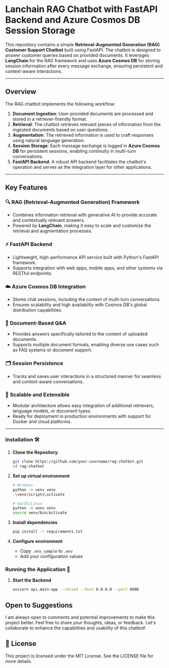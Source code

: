 # Lanchain RAG Chatbot with FastAPI Backend and Azure Cosmos DB Session Storage

This repository contains a simple **Retrieval-Augmented Generation (RAG) Customer Support Chatbot** built using FastAPI. The chatbot is designed to answer customer queries based on provided documents. It leverages **LangChain** for the RAG framework and uses **Azure Cosmos DB** for storing session information after every message exchange, ensuring persistent and context-aware interactions.

---

## Overview

The RAG chatbot implements the following workflow:

1. **Document Ingestion**: User-provided documents are processed and stored in a retriever-friendly format.
2. **Retrieval**: The chatbot retrieves relevant pieces of information from the ingested documents based on user questions.
3. **Augmentation**: The retrieved information is used to craft responses using natural language generation.
4. **Session Storage**: Each message exchange is logged in **Azure Cosmos DB** for persistent sessions, enabling continuity in multi-turn conversations.
5. **FastAPI Backend**: A robust API backend facilitates the chatbot's operation and serves as the integration layer for other applications.

---

## Key Features

### 🔍 **RAG (Retrieval-Augmented Generation) Framework**
- Combines information retrieval with generative AI to provide accurate and contextually relevant answers.
- Powered by **LangChain**, making it easy to scale and customize the retrieval and augmentation processes.

### ⚡ **FastAPI Backend**
- Lightweight, high-performance API service built with Python's FastAPI framework.
- Supports integration with web apps, mobile apps, and other systems via RESTful endpoints.

### ☁️ **Azure Cosmos DB Integration**
- Stores chat sessions, including the context of multi-turn conversations.
- Ensures scalability and high availability with Cosmos DB's global distribution capabilities.

### 📄 **Document-Based Q&A**
- Provides answers specifically tailored to the content of uploaded documents.
- Supports multiple document formats, enabling diverse use cases such as FAQ systems or document support.

### 🗂 **Session Persistence**
- Tracks and saves user interactions in a structured manner for seamless and context-aware conversations.

### 🚀 **Scalable and Extensible**
- Modular architecture allows easy integration of additional retrievers, language models, or document types.
- Ready for deployment in production environments with support for Docker and cloud platforms.

---

### Installation 🛠️

1. **Clone the Repository**:
   ```bash
   git clone https://github.com/your-username/rag-chatbot.git
   cd rag-chatbot

2. **Set up virtual environment**
   ```bash
   # Windows
   python -m venv venv
   .\venv\Scripts\activate

   # macOS/Linux
   python -m venv venv
   source venv/bin/activate
   ```

3. **Install dependencies**
   ```bash
   pip install -r requirements.txt
   ```

4. **Configure environment**
   - Copy `.env_sample` to `.env`
   - Add your configuration values

### Running the Application 🚀

1. **Start the Backend**
   ```bash
   uvicorn api.main:app --reload --host 0.0.0.0 --port 8000
   ```


## Open to Suggestions
I am always open to comments and potential improvements to make this project better. Feel free to share your thoughts, ideas, or feedback. Let's collaborate to enhance the capabilities and usability of this chatbot!

## 🪪 License

This project is licensed under the MIT License. See the LICENSE file for more details.
